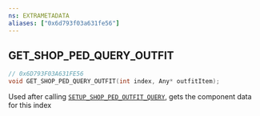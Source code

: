 ```yaml
---
ns: EXTRAMETADATA
aliases: ["0x6d793f03a631fe56"]
---
```

## GET_SHOP_PED_QUERY_OUTFIT

```c
// 0x6D793F03A631FE56
void GET_SHOP_PED_QUERY_OUTFIT(int index, Any* outfitItem);
```

Used after calling [`SETUP_SHOP_PED_OUTFIT_QUERY`](#_0xF3FBE2D50A6A8C28), gets the component data for this index

